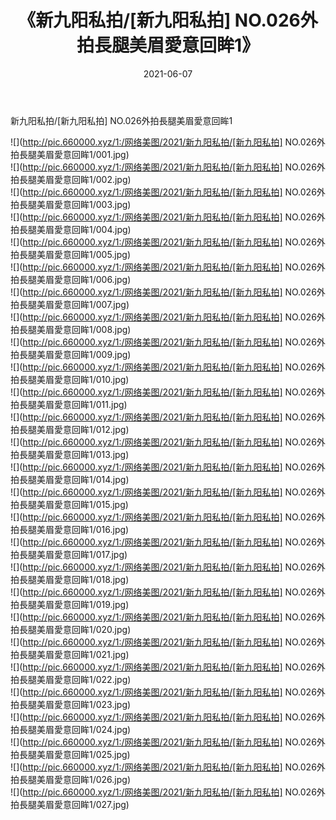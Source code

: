﻿---
layout: post
title:  《新九阳私拍/[新九阳私拍] NO.026外拍長腿美眉愛意回眸1》
date:   2021-06-07
img: http://pic.660000.xyz/1:/网络美图/2021/新九阳私拍/[新九阳私拍] NO.026外拍長腿美眉愛意回眸1/000.jpg
categories: [美女, 清纯, 唯美]
---

新九阳私拍/[新九阳私拍] NO.026外拍長腿美眉愛意回眸1

 ![](http://pic.660000.xyz/1:/网络美图/2021/新九阳私拍/[新九阳私拍] NO.026外拍長腿美眉愛意回眸1/001.jpg) <br>![](http://pic.660000.xyz/1:/网络美图/2021/新九阳私拍/[新九阳私拍] NO.026外拍長腿美眉愛意回眸1/002.jpg) <br>![](http://pic.660000.xyz/1:/网络美图/2021/新九阳私拍/[新九阳私拍] NO.026外拍長腿美眉愛意回眸1/003.jpg) <br>![](http://pic.660000.xyz/1:/网络美图/2021/新九阳私拍/[新九阳私拍] NO.026外拍長腿美眉愛意回眸1/004.jpg) <br>![](http://pic.660000.xyz/1:/网络美图/2021/新九阳私拍/[新九阳私拍] NO.026外拍長腿美眉愛意回眸1/005.jpg) <br>![](http://pic.660000.xyz/1:/网络美图/2021/新九阳私拍/[新九阳私拍] NO.026外拍長腿美眉愛意回眸1/006.jpg) <br>![](http://pic.660000.xyz/1:/网络美图/2021/新九阳私拍/[新九阳私拍] NO.026外拍長腿美眉愛意回眸1/007.jpg) <br>![](http://pic.660000.xyz/1:/网络美图/2021/新九阳私拍/[新九阳私拍] NO.026外拍長腿美眉愛意回眸1/008.jpg) <br>![](http://pic.660000.xyz/1:/网络美图/2021/新九阳私拍/[新九阳私拍] NO.026外拍長腿美眉愛意回眸1/009.jpg) <br>![](http://pic.660000.xyz/1:/网络美图/2021/新九阳私拍/[新九阳私拍] NO.026外拍長腿美眉愛意回眸1/010.jpg) <br>![](http://pic.660000.xyz/1:/网络美图/2021/新九阳私拍/[新九阳私拍] NO.026外拍長腿美眉愛意回眸1/011.jpg) <br>![](http://pic.660000.xyz/1:/网络美图/2021/新九阳私拍/[新九阳私拍] NO.026外拍長腿美眉愛意回眸1/012.jpg) <br>![](http://pic.660000.xyz/1:/网络美图/2021/新九阳私拍/[新九阳私拍] NO.026外拍長腿美眉愛意回眸1/013.jpg) <br>![](http://pic.660000.xyz/1:/网络美图/2021/新九阳私拍/[新九阳私拍] NO.026外拍長腿美眉愛意回眸1/014.jpg) <br>![](http://pic.660000.xyz/1:/网络美图/2021/新九阳私拍/[新九阳私拍] NO.026外拍長腿美眉愛意回眸1/015.jpg) <br>![](http://pic.660000.xyz/1:/网络美图/2021/新九阳私拍/[新九阳私拍] NO.026外拍長腿美眉愛意回眸1/016.jpg) <br>![](http://pic.660000.xyz/1:/网络美图/2021/新九阳私拍/[新九阳私拍] NO.026外拍長腿美眉愛意回眸1/017.jpg) <br>![](http://pic.660000.xyz/1:/网络美图/2021/新九阳私拍/[新九阳私拍] NO.026外拍長腿美眉愛意回眸1/018.jpg) <br>![](http://pic.660000.xyz/1:/网络美图/2021/新九阳私拍/[新九阳私拍] NO.026外拍長腿美眉愛意回眸1/019.jpg) <br>![](http://pic.660000.xyz/1:/网络美图/2021/新九阳私拍/[新九阳私拍] NO.026外拍長腿美眉愛意回眸1/020.jpg) <br>![](http://pic.660000.xyz/1:/网络美图/2021/新九阳私拍/[新九阳私拍] NO.026外拍長腿美眉愛意回眸1/021.jpg) <br>![](http://pic.660000.xyz/1:/网络美图/2021/新九阳私拍/[新九阳私拍] NO.026外拍長腿美眉愛意回眸1/022.jpg) <br>![](http://pic.660000.xyz/1:/网络美图/2021/新九阳私拍/[新九阳私拍] NO.026外拍長腿美眉愛意回眸1/023.jpg) <br>![](http://pic.660000.xyz/1:/网络美图/2021/新九阳私拍/[新九阳私拍] NO.026外拍長腿美眉愛意回眸1/024.jpg) <br>![](http://pic.660000.xyz/1:/网络美图/2021/新九阳私拍/[新九阳私拍] NO.026外拍長腿美眉愛意回眸1/025.jpg) <br>![](http://pic.660000.xyz/1:/网络美图/2021/新九阳私拍/[新九阳私拍] NO.026外拍長腿美眉愛意回眸1/026.jpg) <br>![](http://pic.660000.xyz/1:/网络美图/2021/新九阳私拍/[新九阳私拍] NO.026外拍長腿美眉愛意回眸1/027.jpg) <br>